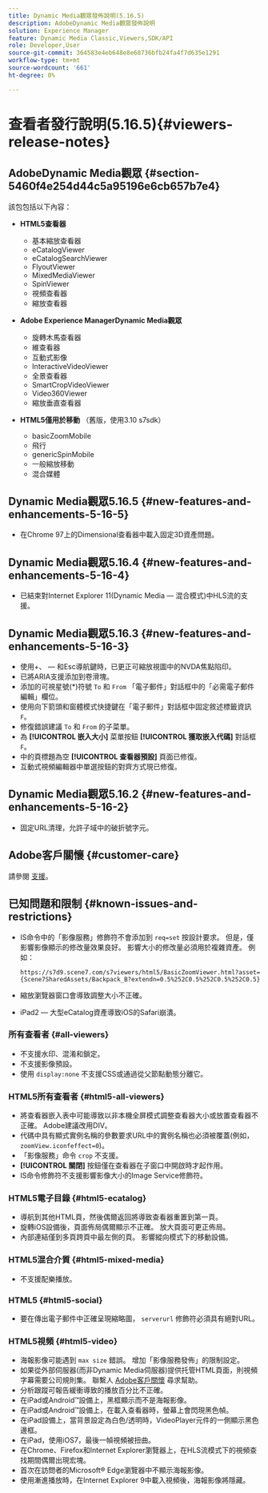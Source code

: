 ```yaml
---
title: Dynamic Media觀眾發佈說明(5.16.5)
description: AdobeDynamic Media觀眾發佈說明
solution: Experience Manager
feature: Dynamic Media Classic,Viewers,SDK/API
role: Developer,User
source-git-commit: 364583e4eb648e8e68736bfb24fa4f7d635e1291
workflow-type: tm+mt
source-wordcount: '661'
ht-degree: 0%

---
```


# 查看者發行說明(5.16.5){#viewers-release-notes}

<!-- Updated March 03, 2022 for the 5.16.5 release. Contact is Deepa Gupta-->

<!-- hide: yes
hidefromtoc: yes-->

<!-- robots: noindex
googlebot: noindex -->

## AdobeDynamic Media觀眾 {#section-5460f4e254d44c5a95196e6cb657b7e4}

該包包括以下內容：

* **HTML5查看器**

   * 基本縮放查看器
   * eCatalogViewer
   * eCatalogSearchViewer
   * FlyoutViewer
   * MixedMediaViewer
   * SpinViewer
   * 視頻查看器
   * 縮放查看器

* **Adobe Experience ManagerDynamic Media觀眾**

   * 旋轉木馬查看器
   * 維查看器
   * 互動式影像
   * InteractiveVideoViewer
   * 全景查看器
   * SmartCropVideoViewer
   * Video360Viewer
   * 縮放垂直查看器

* **HTML5僅用於移動** （舊版，使用3.10 s7sdk）

   * basicZoomMobile
   * 飛行
   * genericSpinMobile
   * 一般縮放移動
   * 混合媒體


## Dynamic Media觀眾5.16.5 {#new-features-and-enhancements-5-16-5}

* 在Chrome 97上的Dimensional查看器中載入固定3D資產問題。

## Dynamic Media觀眾5.16.4 {#new-features-and-enhancements-5-16-4}

* 已結束對Internet Explorer 11(Dynamic Media — 混合模式)中HLS流的支援。

## Dynamic Media觀眾5.16.3 {#new-features-and-enhancements-5-16-3}

* 使用+、 — 和Esc導航鍵時，已更正可縮放視圖中的NVDA焦點陷印。 <!-- (CQ-4290719) -->
* 已將ARIA支援添加到卷滑塊。 <!--  (CQ-4324080) -->
* 添加的可視星號(*)符號 `To` 和 `From` 「電子郵件」對話框中的「必需電子郵件編輯」欄位。 <!-- (CQ-4290935) -->
* 使用向下箭頭和窗體模式快捷鍵在「電子郵件」對話框中固定敘述標籤資訊 `F`。 <!-- (CQ-4290934) -->
* 修復錯誤建議 `To` 和 `From` 的子菜單。 <!-- (CQ-4290930) -->
* 為 **[!UICONTROL 嵌入大小]** 菜單按鈕 **[!UICONTROL 獲取嵌入代碼]** 對話框 `F`。 <!-- (CQ-4290929) -->
* 中的頁標題為空 **[!UICONTROL 查看器預設]** 頁面已修復。 <!-- (CQ-4290936) -->
* 互動式視頻編輯器中單選按鈕的對齊方式現已修復。 <!-- (CQ-4330159) -->

## Dynamic Media觀眾5.16.2 {#new-features-and-enhancements-5-16-2}

* 固定URL清理，允許子域中的破折號字元。 <!-- (CQ-4327691) -->

## Adobe客戶關懷 {#customer-care}

請參閱 [支援](https://experienceleague.adobe.com/docs/dynamic-media-classic/using/intro/support.html#intro)。

## 已知問題和限制 {#known-issues-and-restrictions}

* IS命令中的「影像服務」修飾符不會添加到 `req=set` 按設計要求。 但是，僅影響影像顯示的修改量效果良好。 影響大小的修改量必須用於複雜資產。 例如：

   `https://s7d9.scene7.com/s7viewers/html5/BasicZoomViewer.html?asset= {Scene7SharedAssets/Backpack_B?extendn=0.5%252C0.5%252C0.5%252C0.5}`

* 縮放瀏覽器窗口會導致調整大小不正確。
* iPad2 — 大型eCatalog資產導致iOS的Safari崩潰。

### 所有查看者 {#all-viewers}

* 不支援水印、混淆和鎖定。
* 不支援影像預設。
* 使用 `display:none` 不支援CSS或通過從父節點動態分離它。

### HTML5所有查看者 {#html5-all-viewers}

* 將查看器嵌入表中可能導致以非本機全屏模式調整查看器大小或放置查看器不正確。 Adobe建議改用DIV。
* 代碼中具有顯式實例名稱的參數要求URL中的實例名稱也必須被覆蓋(例如， `zoomView.iconfeffect=0`)。
* 「影像服務」命令 `crop` 不支援。
* **[!UICONTROL 關閉]** 按鈕僅在查看器在子窗口中開啟時才起作用。
* IS命令修飾符不支援影響影像大小的Image Service修飾符。

### HTML5電子目錄 {#html5-ecatalog}

* 導航到其他HTML頁，然後偶爾返回將導致查看器重置到第一頁。
* 旋轉iOS設備後，頁面佈局偶爾顯示不正確。 放大頁面可更正佈局。
* 內部連結僅到多頁跨頁中最左側的頁。 影響縱向模式下的移動設備。

### HTML5混合介質 {#html5-mixed-media}

* 不支援配樂播放。

### HTML5 {#html5-social}

* 要在傳出電子郵件中正確呈現縮略圖， `serverurl` 修飾符必須具有絕對URL。

### HTML5視頻 {#html5-video}

* 海報影像可能遇到 `max size` 錯誤。 增加「影像服務發佈」的限制設定。
* 如果從外部伺服器(而非Dynamic Media伺服器)提供托管HTML頁面，則視頻字幕需要公司規則集。 聯繫人 [Adobe客戶關懷](https://experienceleague.adobe.com/docs/dynamic-media-classic/using/intro/support.html#intro) 尋求幫助。
* 分析跟蹤可報告緩衝導致的播放百分比不正確。
* 在iPad或Android™設備上，黑框顯示而不是海報影像。
* 在iPad或Android™設備上，在載入查看器時，螢幕上會閃現黑色幀。
* 在iPad設備上，當背景設定為白色/透明時，VideoPlayer元件的一側顯示黑色邊框。
* 在iPad，使用iOS7，最後一幀視頻被扭曲。
* 在Chrome、Firefox和Internet Explorer瀏覽器上，在HLS流模式下的視頻查找期間偶爾出現宏塊。
* 首次在訪問者的Microsoft® Edge瀏覽器中不顯示海報影像。
* 使用漸進播放時，在Internet Explorer 9中載入視頻後，海報影像將隱藏。
